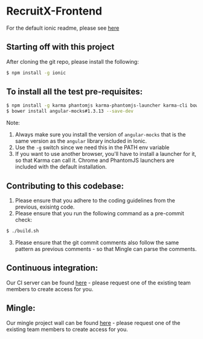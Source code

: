 RecruitX-Frontend
=================

For the default ionic readme, please see [here](/DEFAULT_IONIC_README.md)

## Starting off with this project

After cloning the git repo, please install the following:

```bash
$ npm install -g ionic
```

## To install all the test pre-requisites:

```bash
$ npm install -g karma phantomjs karma-phantomjs-launcher karma-cli bower jasmine karma-jasmine karma-chrome-launcher --save-dev
$ bower install angular-mocks#1.3.13 --save-dev
```
Note:
  1. Always make sure you install the version of `angular-mocks` that is the same version as the `angular` library included in Ionic.
  2. Use the `-g` switch since we need this in the PATH env variable
  3. If you want to use another browser, you'll have to install a launcher for it, so that Karma can call it. Chrome and PhantomJS launchers are included with the default installation.

## Contributing to this codebase:

1. Please ensure that you adhere to the coding guidelines from the previous, exisintg code.
2. Please ensure that you run the following command as a pre-commit check:
  ```bash
  $ ./build.sh
  ```
3. Please ensure that the git commit comments also follow the same pattern as previous comments - so that Mingle can parse the comments.

## Continuous integration:
Our CI server can be found [here](http://10.134.125.194:8153/go/pipelines) - please request one of the existing team members to create access for you.

## Mingle:
Our mingle project wall can be found [here](https://recruitx.mingle.thoughtworks.com/projects/recruit_x/overview) - please request one of the existing team members to create access for you.

